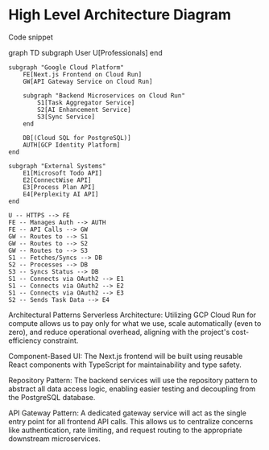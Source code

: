# High Level Architecture Diagram
Code snippet

graph TD
    subgraph User
        U[Professionals]
    end

    subgraph "Google Cloud Platform"
        FE[Next.js Frontend on Cloud Run]
        GW[API Gateway Service on Cloud Run]
        
        subgraph "Backend Microservices on Cloud Run"
            S1[Task Aggregator Service]
            S2[AI Enhancement Service]
            S3[Sync Service]
        end

        DB[(Cloud SQL for PostgreSQL)]
        AUTH[GCP Identity Platform]
    end

    subgraph "External Systems"
        E1[Microsoft Todo API]
        E2[ConnectWise API]
        E3[Process Plan API]
        E4[Perplexity AI API]
    end

    U -- HTTPS --> FE
    FE -- Manages Auth --> AUTH
    FE -- API Calls --> GW
    GW -- Routes to --> S1
    GW -- Routes to --> S2
    GW -- Routes to --> S3
    S1 -- Fetches/Syncs --> DB
    S2 -- Processes --> DB
    S3 -- Syncs Status --> DB
    S1 -- Connects via OAuth2 --> E1
    S1 -- Connects via OAuth2 --> E2
    S1 -- Connects via OAuth2 --> E3
    S2 -- Sends Task Data --> E4

Architectural Patterns
Serverless Architecture: Utilizing GCP Cloud Run for compute allows us to pay only for what we use, scale automatically (even to zero), and reduce operational overhead, aligning with the project's cost-efficiency constraint.

Component-Based UI: The Next.js frontend will be built using reusable React components with TypeScript for maintainability and type safety.

Repository Pattern: The backend services will use the repository pattern to abstract all data access logic, enabling easier testing and decoupling from the PostgreSQL database.

API Gateway Pattern: A dedicated gateway service will act as the single entry point for all frontend API calls. This allows us to centralize concerns like authentication, rate limiting, and request routing to the appropriate downstream microservices.
